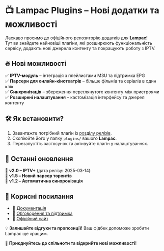 # 📺 Lampac Plugins – Нові додатки та можливості

Ласкаво просимо до офіційного репозиторію додатків для **Lampac**!  
Тут ви знайдете найновіші плагіни, які розширюють функціональність сервісу, додають нові джерела контенту та покращують роботу з IPTV.

## 🔥 Нові можливості
✅ **IPTV-модуль** – інтеграція з плейлистами M3U та підтримка EPG  
✅ **Парсери для онлайн-кінотеатрів** – більше фільмів та серіалів в один клік  
✅ **Синхронізація** – збереження переглянутого контенту між пристроями  
✅ **Розширені налаштування** – кастомізація інтерфейсу та джерел контенту  

## 🛠 Як встановити?
1. Завантажте потрібний плагін із [розділу релізів](https://github.com/your-repo/releases).
2. Скопіюйте його у папку `plugins/` вашого **Lampac**.
3. Перезапустіть застосунок та активуйте плагін у налаштуваннях.

## 📢 Останні оновлення
🔹 **v2.0 – IPTV+** (дата релізу: 2025-03-14)  
🔹 **v1.5 – Новий парсер торентів**  
🔹 **v1.2 – Автоматична синхронізація**  

## 🔗 Корисні посилання
- 📜 [Документація](https://github.com/your-repo/wiki)
- 💬 [Обговорення та підтримка](https://t.me/lampac_plugins)
- 📰 [Офіційний сайт](https://lampac.example.com)

💡 **Залишайте відгуки та пропозиції!** Ваш фідбек допоможе зробити Lampac ще кращим.  

🚀 **Приєднуйтесь до спільноти та відкрийте нові можливості!**
